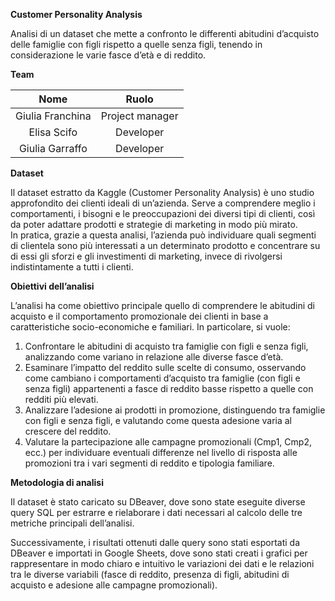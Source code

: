 **Customer Personality Analysis**

Analisi di un dataset che mette a confronto le differenti abitudini d’acquisto delle famiglie con figli rispetto a quelle senza figli, tenendo in considerazione le varie fasce d’età e di reddito. 

**Team**

| Nome | Ruolo |
| :---: | :---: |
| Giulia Franchina | Project manager |
| Elisa Scifo | Developer |
| Giulia Garraffo | Developer |

**Dataset** 

Il dataset estratto da Kaggle (Customer Personality Analysis)  è uno studio approfondito dei clienti ideali di un’azienda. Serve a comprendere meglio i comportamenti, i bisogni e le preoccupazioni dei diversi tipi di clienti, così da poter adattare prodotti e strategie di marketing in modo più mirato.                                                    
In pratica, grazie a questa analisi, l’azienda può individuare quali segmenti di clientela sono più interessati a un determinato prodotto e concentrare su di essi gli sforzi e gli investimenti di marketing, invece di rivolgersi indistintamente a tutti i clienti.


**Obiettivi dell’analisi**

L’analisi ha come obiettivo principale quello di comprendere le abitudini di acquisto e il comportamento promozionale dei clienti in base a caratteristiche socio-economiche e familiari.
In particolare, si vuole:
1.	Confrontare le abitudini di acquisto tra famiglie con figli e senza figli, analizzando come variano in relazione alle diverse fasce d’età.
2.	Esaminare l’impatto del reddito sulle scelte di consumo, osservando come cambiano i comportamenti d’acquisto tra famiglie (con figli e senza figli) appartenenti a fasce di reddito basse rispetto a quelle con redditi più elevati.
3.	Analizzare l’adesione ai prodotti in promozione, distinguendo tra famiglie con figli e senza figli, e valutando come questa adesione varia al crescere del reddito.
4.	Valutare la partecipazione alle campagne promozionali (Cmp1, Cmp2, ecc.) per individuare eventuali differenze nel livello di risposta alle promozioni tra i vari segmenti di reddito e tipologia familiare.

**Metodologia di analisi**

Il dataset è stato caricato su DBeaver, dove sono state eseguite diverse query SQL per estrarre e rielaborare i dati necessari al calcolo delle tre metriche principali dell’analisi.

Successivamente, i risultati ottenuti dalle query sono stati esportati da DBeaver e importati in Google Sheets, dove sono stati creati i grafici per rappresentare in modo chiaro e intuitivo le variazioni dei dati e le relazioni tra le diverse variabili (fasce di reddito, presenza di figli, abitudini di acquisto e adesione alle campagne promozionali). 

